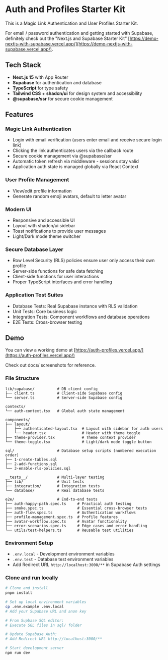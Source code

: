 # Auth and Profiles Starter Kit

This is a Magic Link Authentication and User Profiles Starter Kit.

For email / password authentication and getting started with Supabase, definitely check out the "Next.js and Supabase Starter Kit" [https://demo-nextjs-with-supabase.vercel.app/](https://demo-nextjs-with-supabase.vercel.app/).

## Tech Stack

- **Next.js 15** with App Router
- **Supabase** for authentication and database
- **TypeScript** for type safety
- **Tailwind CSS** + **shadcn/ui** for design system and accessibility
- **@supabase/ssr** for secure cookie management

## Features

### Magic Link Authentication

- Login with email verification (users enter email and receive secure login link)
- Clicking the link authenticates users via the callback route
- Secure cookie management via @supabase/ssr
- Automatic token refresh via middleware - sessions stay valid
- Application auth state is managed globally via React Context

### User Profile Management

- View/edit profile information
- Generate random emoji avatars, default to letter avatar

### Modern UI

- Responsive and accessible UI
- Layout with shadcn/ui sidebar
- Toast notifications to provide user messages
- Light/Dark mode theme switcher

### Secure Database Layer

- Row Level Security (RLS) policies ensure user only access their own profile
- Server-side functions for safe data fetching
- Client-side functions for user interactions
- Proper TypeScript interfaces and error handling

### Application Test Suites

- Database Tests: Real Supabase instance with RLS validation
- Unit Tests: Core business logic
- Integration Tests: Component workflows and database operations
- E2E Tests: Cross-browser testing

## Demo

You can view a working demo at [https://auth-profiles.vercel.app/](https://auth-profiles.vercel.app/)

Check out docs/ screenshots for reference.

### File Structure

```
lib/supabase/          # DB client config
├── client.ts          # Client-side Supabase config
└── server.ts          # Server-side Supabase config

contexts/
└── auth-context.tsx   # Global auth state management

components/
├── layout/
│   ├── authenticated-layout.tsx  # Layout with sidebar for auth users
│   └── header.tsx                # Header with theme toggle
├── theme-provider.tsx            # Theme context provider
└── theme-toggle.tsx              # Light/dark mode toggle button

sql/                   # Database setup scripts (numbered execution order)
├── 1-create-tables.sql
├── 2-add-functions.sql
└── 3-enable-rls-policies.sql

__tests__/             # Multi-layer testing
├── lib/               # Unit tests
├── integration/       # Integration tests
└── database/          # Real database tests

e2e/                   # End-to-end tests
├── auth-happy-path.spec.ts     # Practical auth testing
├── smoke.spec.ts               # Essential cross-browser tests
├── auth-flow.spec.ts           # Authentication workflows
├── profile-management.spec.ts  # Profile features
├── avatar-workflow.spec.ts     # Avatar functionality
├── error-scenarios.spec.ts     # Edge cases and error handling
└── utils/test-helpers.ts       # Reusable test utilities

```

### Environment Setup

- `.env.local` - Development environment variables
- `.env.test` - Database test environment variables
- Add Redirect URL `http://localhost:3000/**` in Supabase Auth settings

### Clone and run locally

```bash
# Clone and install
pnpm install

# Set up local environment variables
cp .env.example .env.local
# Add your Supabase URL and anon key

# From Supbase SQL editor:
# Execute SQL files in sql/ folder

# Update Supabase Auth:
# Add Redirect URL http://localhost:3000/**

# Start development server
npm run dev
```
